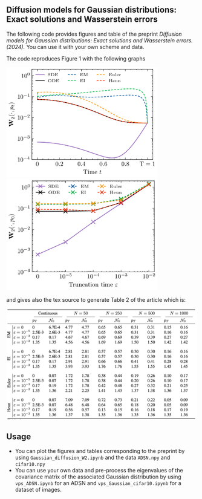 ## Diffusion models for Gaussian distributions: Exact solutions and Wasserstein errors

The following code provides figures and table of the preprint  *Diffusion models for Gaussian distributions: Exact solutions and Wasserstein errors. (2024).* You can use it with your own scheme and data.

The code reproduces Figure 1 with the following graphs

<img src="Figures_readme/discretization_cifar10-1.png" width="400"/> <img src="Figures_readme/eps_cifar10-1.png" width="400"/>

and gives also the tex source to generate Table 2 of the article which is:

<img src="Figures_readme/table.png" width="800"/>

## Usage

- You can plot the figures and tables corresponding to the preprint by using `Gaussian_diffusion_W2.ipynb` and the data `ADSN.npy` and `cifar10.npy`
- You can use your own data and pre-process the eigenvalues of the covariance matrix of the associated Gaussian distribution by using  `vps_ADSN.ipynb` for an ADSN and `vps_Gaussian_cifar10.ipynb` for a dataset of images.








